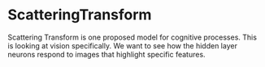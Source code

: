 # ScatteringTransform

Scattering Transform is one proposed model for cognitive processes. This is looking at vision specifically. We want to see how the hidden layer neurons respond to images that highlight specific features.
